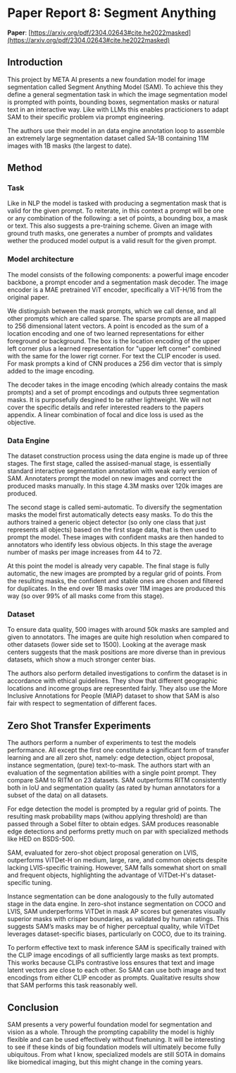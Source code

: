 
# Paper Report 8: Segment Anything

**Paper**: [https://arxiv.org/pdf/2304.02643#cite.he2022masked](https://arxiv.org/pdf/2304.02643#cite.he2022masked)

## Introduction

This project by META AI presents a new foundation model for image segmentation called Segment Anything Model (SAM).
To achieve this they define a general segmentation task in which the image segmentation model is prompted with points, bounding boxes, segmentation masks
or natural text in an interactive way. Like with LLMs this enables practicioners to adapt SAM to their specific problem via prompt engineering.

The authors use their model in an data engine annotation loop to assemble an extremely large segmentation dataset called SA-1B containing 11M images with 1B masks (the largest to date).


## Method

### Task

Like in NLP the model is tasked with producing a segmentation mask that is valid for the given prompt.
To reiterate, in this context a prompt will be one or any combination of the following:
a set of points, a bounding box, a mask or text. This also suggests a pre-training scheme. Given
an image with ground truth masks, one generates a number of prompts and validates wether the produced model output
is a valid result for the given prompt.

### Model architecture

The model consists of the following components: a powerful image encoder backbone, a prompt encoder and a segmentation mask decoder.
The image encoder is a MAE pretrained ViT encoder, specifically a ViT-H/16 from the original paper.

We distinguish between the mask prompts, which we call dense, and all other prompts which are called sparse. The sparse prompts are
all mapped to 256 dimensional latent vectors. A point is encoded as the sum of a location encoding and one of two learned representations for either foreground
or background. The box is the location encoding of the upper left corner plus a learned representation for "upper left corner" combined with the same for
the lower rigt corner. For text the CLIP encoder is used. For mask prompts a kind of CNN produces a 256 dim vector that is simply added to the image encoding.

The decoder takes in the image encoding (which already contains the mask prompts) and a set of prompt encodings and outputs three segmentation masks. It
is purposefully desgined to be rather lightweight. We will not cover the specific details and refer interested readers to the papers appendix. A linear combination
of focal and dice loss is used as the objective.

### Data Engine

The dataset construction process using the data engine is made up of three stages. The first stage, called the assised-manual stage, is essentially standard interactive
segmentation annotation with weak early version of SAM. Annotaters prompt the model on new images and correct the produced masks manually. In this stage 4.3M masks over 120k images
are produced.

The second stage is called semi-automatic. To diversify the segmentation masks the model first automatically detects easy masks. To do this the authors trained a generic object detector
(so only one class that just represents all objects) based
on the first stage data, that is then used to prompt the model. These images with confident masks are then handed to annotators who identify less obvious objects. In this stage the average
number of masks per image increases from 44 to 72.

At this point the model is already very capable. The final stage is fully automatic, the new images are prompted by a regular grid of points. From the resulting masks, the confident and stable ones are chosen
and filtered for duplicates. In the end over 1B masks over 11M images are produced this way (so over 99% of all masks come from this stage).

### Dataset

To ensure data quality, 500 images with around 50k masks are sampled and given to annotators. The images are quite high resolution when compared to other datasets (lower side set to 1500).
Looking at the average mask centers suggests that the mask positions are more diverse than in previous datasets, which show a much stronger center bias.

The authors also perform detailed investigations to confirm the dataset is in accordance with ethical guidelines. They show that different geographic locations and income groups are represented fairly.
They also use the More Inclusive Annotations for People (MIAP) dataset to show that SAM is also fair with respect to segmentation of different faces.

## Zero Shot Transfer Experiments

The authors perform a number of experiments to test the models performance. All except the first one constitute a significant form of transfer learning and are all zero shot, namely:
edge detection, object proposal, instance segmentation, (pure) text-to-mask. The authors start with an evaluation of the segmentation abilities with a single point prompt.
They compare SAM to RITM on 23 datasets. SAM outperforms RITM consistently both in IoU and segmentation quality (as rated by human annotators for a subset of the data) on all datasets.

For edge detection the model is prompted by a regular grid of points. The resulting mask probability maps (withou applying threshold) are than passed through a Sobel filter to obtain edges.
SAM produces reasonable edge detections and performs pretty much on par with specialized methods like HED on BSDS-500.

SAM, evaluated for zero-shot object proposal generation on LVIS, outperforms ViTDet-H on medium, large, rare, and common objects despite lacking LVIS-specific training.
However, SAM falls somewhat short on small and frequent objects, highlighting the advantage of ViTDet-H's dataset-specific tuning.

Instance segmentation can be done analogously to the fully automated stage in the data engine.
In zero-shot instance segmentation on COCO and LVIS, SAM underperforms ViTDet in mask AP scores but generates visually superior masks with crisper boundaries, as validated by human ratings. This suggests SAM’s masks may be of higher perceptual quality, while ViTDet leverages dataset-specific biases, particularly on COCO, due to its training.

To perform effective text to mask inference SAM is specifically trained with the CLIP image encodings of all sufficiently large masks as text prompts.
This works because CLIPs contrastive loss ensures that text and image latent vectors are close to each other. So SAM can use both image and text encodings from either CLIP encoder
as prompts. Qualitative results show that SAM performs this task reasonably well.

## Conclusion

SAM presents a very powerful foundation model for segmentation and vision as a whole. Through the prompting capability the model is highly flexible and can be used effectively without finetuning.
It will be interesting to see if these kinds of big foundation models will ultimately become fully ubiquitous. From what I know, specialized models are still SOTA in domains like biomedical imaging, but this might change
in the coming years.
